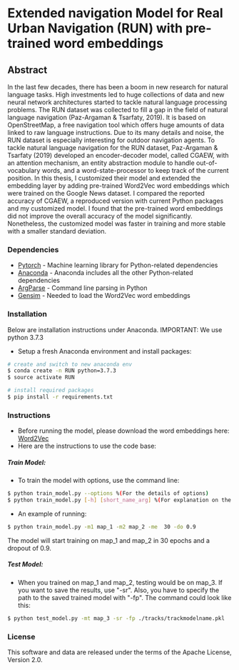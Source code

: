 # Extended navigation Model for Real Urban Navigation (RUN) with pre-trained word embeddings

## Abstract  
In the last few decades, there has been a boom in new research for natural language tasks. High investments led to huge collections of data and new neural network architectures started to tackle natural language processing   problems. The RUN dataset was collected to fill a gap in the field of natural language navigation (Paz-Argaman & Tsarfaty, 2019). It is based on OpenStreetMap, a free navigation tool which offers huge amounts of data linked to  raw language instructions. Due to its many details and noise, the RUN dataset is especially interesting for outdoor navigation agents. To tackle natural language navigation for the RUN dataset, Paz-Argaman & Tsarfaty (2019)  developed an encoder-decoder model, called CGAEW, with an attention mechanism, an entity abstraction module to handle out-of-vocabulary words, and a word-state-processor to keep track of the current position. In this thesis, I  customized their model and extended the embedding layer by adding pre-trained Word2Vec word embeddings which were trained on the Google News dataset. I compared the reported accuracy of CGAEW, a reproduced version with current Python packages and my customized model. I found that the pre-trained word embeddings did not improve the overall accuracy of the model significantly. Nonetheless, the customized model was faster in training and more stable with a smaller standard deviation.

### Dependencies

* [Pytorch](https://pytorch.org/) - Machine learning library for Python-related dependencies
* [Anaconda](https://www.anaconda.com/download/) - Anaconda includes all the other Python-related dependencies
* [ArgParse](https://docs.python.org/3/library/argparse.html) - Command line parsing in Python
* [Gensim](https://radimrehurek.com/gensim/) - Needed to load the Word2Vec word embeddings

### Installation
Below are installation instructions under Anaconda.
IMPORTANT: We use python 3.7.3

 - Setup a fresh Anaconda environment and install packages: 
 ```sh
# create and switch to new anaconda env
$ conda create -n RUN python=3.7.3
$ source activate RUN

# install required packages
$ pip install -r requirements.txt
```

### Instructions
- Before running the model, please download the word embeddings here: [Word2Vec](https://drive.google.com/file/d/0B7XkCwpI5KDYNlNUTTlSS21pQmM/edit?resourcekey=0-wjGZdNAUop6WykTtMip30g)
 - Here are the instructions to use the code base:
 
##### Train Model:
 - To train the model with options, use the command line:
```sh
$ python train_model.py --options %(For the details of options)
$ python train_model.py [-h] [short_name_arg] %(For explanation on the commands)
```
 - An example of running:
 ```sh
$ python train_model.py -m1 map_1 -m2 map_2 -me  30 -do 0.9
```
The model will start training on map_1 and map_2 in 30 epochs and a dropout of 0.9. 
##### Test Model:
- When you trained on map_1 and map_2, testing would be on map_3. If you want to save the results, use "-sr". Also, you have to specify the path to the saved trained model with "-fp". The command could look like this:
```sh
$ python test_model.py -mt map_3 -sr -fp ./tracks/trackmodelname.pkl
```

### License
This software and data are released under the terms of the Apache License, Version 2.0.
